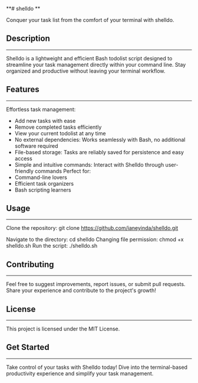 **# shelldo **

Conquer your task list from the comfort of your terminal with shelldo.

## Description
------------------
Shelldo is a lightweight and efficient Bash todolist script designed to streamline your task management directly within your command line. Stay organized and productive without leaving your terminal workflow.

## Features
------------------
Effortless task management:
- Add new tasks with ease
- Remove completed tasks efficiently
- View your current todolist at any time
- No external dependencies: Works seamlessly with Bash, no additional software required
- File-based storage: Tasks are reliably saved for persistence and easy access
- Simple and intuitive commands: Interact with Shelldo through user-friendly commands
Perfect for:
- Command-line lovers
- Efficient task organizers
- Bash scripting learners
## Usage
----------------
Clone the repository:
git clone https://github.com/ianeyinda/shelldo.git

Navigate to the directory:
cd shelldo
Changing file permission:
chmod +x shelldo.sh
Run the script:
./shelldo.sh

## Contributing
-----------------
Feel free to suggest improvements, report issues, or submit pull requests.
Share your experience and contribute to the project's growth!

## License
-----------------
This project is licensed under the MIT License.
## Get Started
-----------------
Take control of your tasks with Shelldo today! Dive into the terminal-based productivity experience and simplify your task management.
